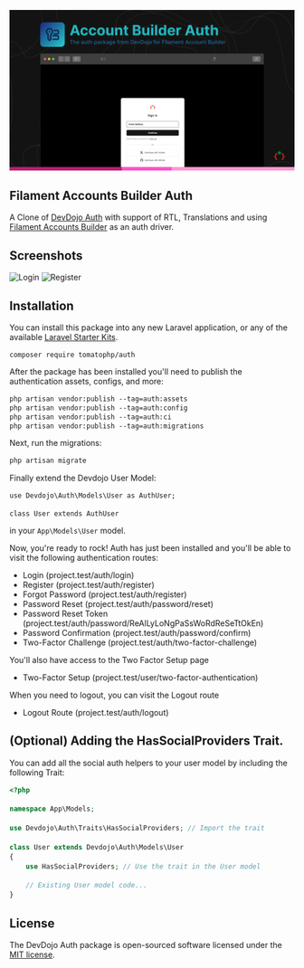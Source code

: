![Screenshot](https://raw.githubusercontent.com/tomatophp/filament-accounts-auth/master/arts/3x1io-tomato-accounts-auth.jpg)

## Filament Accounts Builder Auth

A Clone of [DevDojo Auth](https://github.com/devdojo/auth) with support of RTL, Translations and using [Filament Accounts Builder](https://github.com/tomatophp/filament-accounts) as an auth driver.

## Screenshots

![Login](https://raw.githubusercontent.com/tomatophp/filament-accounts/master/arts/login.png)
![Register](https://raw.githubusercontent.com/tomatophp/filament-accounts/master/arts/register.png)

## Installation

You can install this package into any new Laravel application, or any of the available <a href="https://devdojo.com/auth/docs/install" target="_blank">Laravel Starter Kits</a>.

```
composer require tomatophp/auth
```

After the package has been installed you'll need to publish the authentication assets, configs, and more:

```
php artisan vendor:publish --tag=auth:assets
php artisan vendor:publish --tag=auth:config
php artisan vendor:publish --tag=auth:ci
php artisan vendor:publish --tag=auth:migrations
```

Next, run the migrations:

```php
php artisan migrate
```

Finally extend the Devdojo User Model:

```
use Devdojo\Auth\Models\User as AuthUser;

class User extends AuthUser
```

in your `App\Models\User` model. 

Now, you're ready to rock! Auth has just been installed and you'll be able to visit the following authentication routes:

 - Login (project.test/auth/login)
 - Register (project.test/auth/register)
 - Forgot Password (project.test/auth/register)
 - Password Reset (project.test/auth/password/reset)
 - Password Reset Token (project.test/auth/password/ReAlLyLoNgPaSsWoRdReSeTtOkEn)
 - Password Confirmation (project.test/auth/password/confirm)
 - Two-Factor Challenge (project.test/auth/two-factor-challenge)
  
You'll also have access to the Two Factor Setup page

 - Two-Factor Setup (project.test/user/two-factor-authentication)

When you need to logout, you can visit the Logout route

- Logout Route (project.test/auth/logout)

## (Optional) Adding the HasSocialProviders Trait.

You can add all the social auth helpers to your user model by including the following Trait:

```php
<?php

namespace App\Models;

use Devdojo\Auth\Traits\HasSocialProviders; // Import the trait

class User extends Devdojo\Auth\Models\User
{
    use HasSocialProviders; // Use the trait in the User model

    // Existing User model code...
}
```

## License

The DevDojo Auth package is open-sourced software licensed under the [MIT license](https://opensource.org/licenses/MIT).
